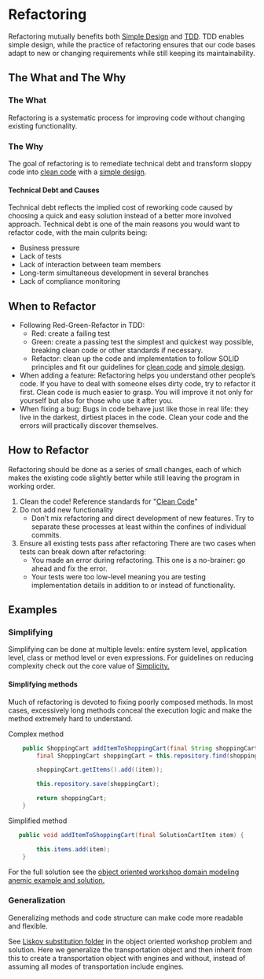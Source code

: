 # Refactoring

Refactoring mutually benefits both [Simple Design](/practices/simpleDesign/readme.md) and [TDD](/practices/refactoring/readme.md). TDD enables simple design, while the practice of refactoring ensures that our code bases adapt to new or changing requirements while still keeping its maintainability.

## The What and The Why

### The What

Refactoring is a systematic process for improving code without changing existing functionality.

### The Why

The goal of refactoring is to remediate technical debt and transform sloppy code into [clean code](/corevalues/cleancode/cleancode.md) with a [simple design](/practices/simpleDesign/readme.md).

#### Technical Debt and Causes

Technical debt reflects the implied cost of reworking code caused by choosing a quick and easy solution instead of a better more involved approach. Technical debt is one of the main reasons you would want to refactor code, with the main culprits being:

- Business pressure
- Lack of tests
- Lack of interaction between team members
- Long-term simultaneous development in several branches
- Lack of compliance monitoring

## When to Refactor

- Following Red-Green-Refactor in TDD:
  - Red: create a failing test
  - Green: create a passing test the simplest and quickest way possible, breaking clean code or other standards if necessary.
  - Refactor: clean up the code and implementation to follow SOLID principles and fit our guidelines for [clean code](/corevalues/cleancode/cleancode.md) and [simple design](/practices/simpleDesign/readme.md).
- When adding a feature:
Refactoring helps you understand other people’s code. If you have to deal with someone elses dirty code, try to refactor it first. Clean code is much easier to grasp. You will improve it not only for yourself but also for those who use it after you.
- When fixing a bug:
Bugs in code behave just like those in real life: they live in the darkest, dirtiest places in the code. Clean your code and the errors will practically discover themselves.

## How to Refactor

Refactoring should be done as a series of small changes, each of which makes the existing code slightly better while still leaving the program in working order.

1. Clean the code! Reference standards for "[Clean Code](/corevalues/cleancode/cleancode.md)"
2. Do not add new functionality
    - Don’t mix refactoring and direct development of new features. Try to separate these processes at least within the confines of individual commits.
3. Ensure all existing tests pass after refactoring
There are two cases when tests can break down after refactoring:
    - You made an error during refactoring. This one is a no-brainer: go ahead and fix the error.
    - Your tests were too low-level meaning you are testing implementation details in addition to or instead of functionality.

## Examples

### Simplifying

Simplifying can be done at multiple levels: entire system level, application level, class or method level or even expressions. For guidelines on reducing complexity check out the core value of [Simplicity.](/corevalues/simplicity/simplicity.md)

#### Simplifying methods

Much of refactoring is devoted to fixing poorly composed methods. In most cases, excessively long methods conceal the execution logic and make the method extremely hard to understand.

Complex method

```java
    public ShoppingCart addItemToShoppingCart(final String shoppingCartId, final CartItem item) {
        final ShoppingCart shoppingCart = this.repository.find(shoppingCartId);

        shoppingCart.getItems().add((item));

        this.repository.save(shoppingCart);

        return shoppingCart;
    }
```

Simplified method

```java
   public void addItemToShoppingCart(final SolutionCartItem item) {

        this.items.add(item);
    }
```

For the full solution see the [object oriented workshop domain modeling anemic example and solution.](oo-workshop/mobprogrammingexercises/src/main/java/com/example/domainmodeling/anemic)

### Generalization

Generalizing methods and code structure can make code more readable and flexible.

See [Liskov substitution folder](oo-workshop/mobprogrammingexercises/src/main/java/com/example/liskovsubstitution/mobprogramming) in the object oriented workshop problem and solution. Here we generalize the transportation object and then inherit from this to create a transportation object with engines and without, instead of assuming all modes of transportation include engines.
